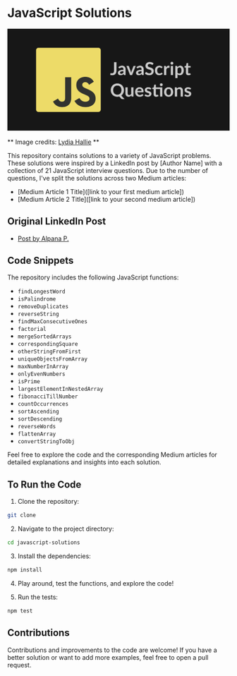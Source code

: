 # JavaScript Solutions

![JavaScript Solutions](./public/js-questions.png)

** Image credits: [Lydia Hallie](https://github.com/lydiahallie) **

This repository contains solutions to a variety of JavaScript problems. These solutions were inspired by a LinkedIn post by [Author Name] with a collection of 21 JavaScript interview questions. Due to the number of questions, I've split the solutions across two Medium articles:

- [Medium Article 1 Title]([link to your first medium article])
- [Medium Article 2 Title]([link to your second medium article])

## Original LinkedIn Post

- [Post by Alpana P.](https://www.linkedin.com/posts/alpnap_javascript-interview-activity-7230078341645500416-dmJz)

## Code Snippets

The repository includes the following JavaScript functions:

- `findLongestWord`
- `isPalindrome`
- `removeDuplicates`
- `reverseString`
- `findMaxConsecutiveOnes`
- `factorial`
- `mergeSortedArrays`
- `correspondingSquare`
- `otherStringFromFirst`
- `uniqueObjectsFromArray`
- `maxNumberInArray`
- `onlyEvenNumbers`
- `isPrime`
- `largestElementInNestedArray`
- `fibonacciTillNumber`
- `countOccurrences`
- `sortAscending`
- `sortDescending`
- `reverseWords`
- `flattenArray`
- `convertStringToObj`

Feel free to explore the code and the corresponding Medium articles for detailed explanations and insights into each solution.

## To Run the Code

1. Clone the repository:

```bash
git clone
```

2. Navigate to the project directory:

```bash
cd javascript-solutions
```

3. Install the dependencies:

```bash
npm install
```

4. Play around, test the functions, and explore the code!

5. Run the tests:

```bash
npm test
```

## Contributions

Contributions and improvements to the code are welcome! If you have a better solution or want to add more examples, feel free to open a pull request.
